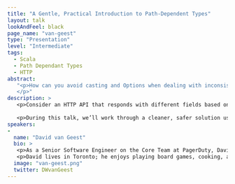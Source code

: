 ```yaml
---
title: "A Gentle, Practical Introduction to Path-Dependent Types"
layout: talk
lookAndFeel: black
page_name: "van-geest"
type: "Presentation"
level: "Intermediate"
tags:
  - Scala
  - Path Dependant Types
  - HTTP
abstract:
   "<p>How can you avoid casting and Options when dealing with inconsistent HTTP APIs? Scala’s path-dependent types provide an elegant solution that is less intimidating than it sounds. Expect to see simple explanations, and the real-world, open-source code that inspired this talk.
   </p>"
description: >
   <p>Consider an HTTP API that responds with different fields based on the type of the input provided. How might you build a type-safe client to interact with this API? Is your code littered with Options? Do you resort to casting?</p>
   
   <p>During this talk, we’ll work through a cleaner, safer solution using Scala’s path-dependent types. Along the way, we’ll learn about related concepts such as abstract type members and dependent method types. While these words might sound intimidating (including to this presenter!), they represent simple concepts useful in solving real-world problems.</p>
speakers:
-
  name: "David van Geest"
  bio: >
   <p>As a Senior Software Engineer on the Core Team at PagerDuty, David works on mad-scientist projects designed to solve difficult, systemic problems experienced by other engineering teams. This means building services, libraries, or other shared infrastructure, often in Scala.</p>
   <p>David lives in Toronto; he enjoys playing board games, cooking, and installing Linux on everything. You can usually find him cycling about the west end in search of tasty food and beverages.</p>
  image: "van-geest.png"
  twitter: DWvanGeest
---
```

